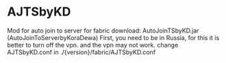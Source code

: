 # AJTSbyKD
Mod for auto join to server for fabric
download: AutoJoinTSbyKD.jar  (AutoJoinToServerbyKoraDewa)
First, you need to be in Russia, for this it is better to turn off the vpn. and the vpn may not work.
 change AJTSbyKD.conf in ./{version}/fabric/AJTSbyKD.conf
